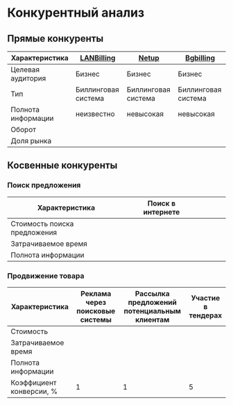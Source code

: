 # Конкурентный анализ

## Прямые конкуренты

| Характеристика     | [LANBilling](https://lanbilling.ru/) | [Netup](https://www.netup.ru/ru/) | [Bgbilling](https://bgbilling.ru/)  |
|--------------------|--------------------------------------|-----------------------------------|-------------------------------------|
| Целевая аудитория  | Бизнес                               | Бизнес                            | Бизнес                              |
| Тип                | Биллинговая система                  | Биллинговая система               | Биллинговая система                 |
| Полнота информации | неизвестно                           | невысокая                         | невысокая                           |
| Оборот             |                                      |                                   |                                     |
| Доля рынка         |                                      |                                   |                                     |

## Косвенные конкуренты

### Поиск предложения

| Характеристика               | Поиск в интернете |     |     |     |     |
|------------------------------|-------------------|-----|-----|-----|-----|
| Стоимость поиска предложения |                   |     |     |     |     |
| Затрачиваемое время          |                   |     |     |     |     |
| Полнота информации           |                   |     |     |     |     |

### Продвижение товара

| Характеристика           | Реклама через поисковые системы | Рассылка предложений потенциальным клиентам | Участие в тендерах |
|--------------------------|---------------------------------|---------------------------------------------|--------------------|
| Стоимость                |                                 |                                             |                    |
| Затрачиваемое время      |                                 |                                             |                    |
| Полнота информации       |                                 |                                             |                    |
| Коэффициент конверсии, % | 1                               | 1                                           | 5                  |
